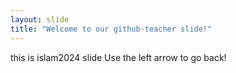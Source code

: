 ```yaml
---
layout: slide
title: "Welcome to our github-teacher slide!"
---
```


this is islam2024 slide
Use the left arrow to go back!
